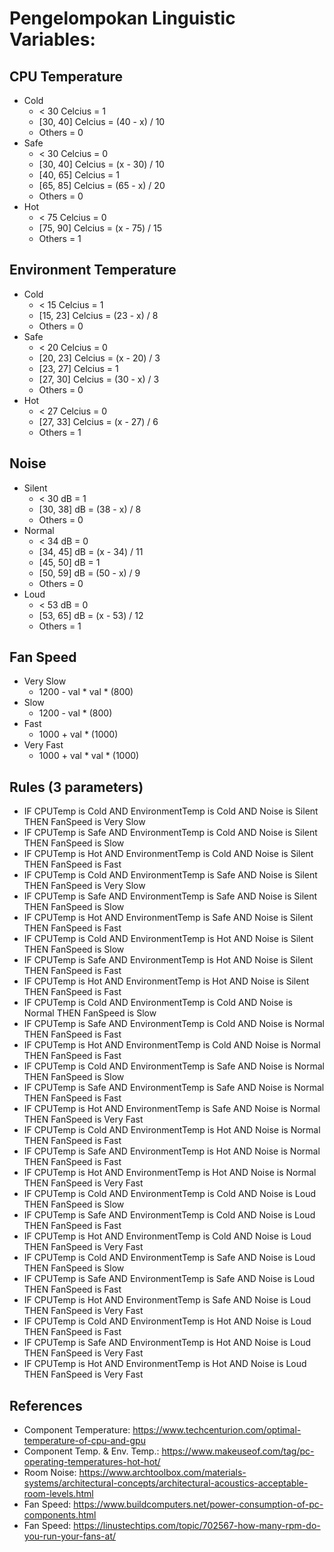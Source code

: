 # Pengelompokan Linguistic Variables:
## CPU Temperature
- Cold
  - < 30 Celcius        = 1
  - [30, 40] Celcius    = (40 - x) / 10
  - Others              = 0
- Safe
  - < 30 Celcius        = 0
  - [30, 40] Celcius    = (x - 30) / 10
  - [40, 65] Celcius    = 1
  - [65, 85] Celcius    = (65 - x) / 20
  - Others              = 0
- Hot
  - < 75 Celcius        = 0
  - [75, 90] Celcius    = (x - 75) / 15
  - Others              = 1
## Environment Temperature
- Cold
  - < 15 Celcius        = 1
  - [15, 23] Celcius    = (23 - x) / 8
  - Others              = 0
- Safe
  - < 20 Celcius        = 0
  - [20, 23] Celcius    = (x - 20) / 3
  - [23, 27] Celcius    = 1
  - [27, 30] Celcius    = (30 - x) / 3
  - Others              = 0
- Hot
  - < 27 Celcius        = 0
  - [27, 33] Celcius    = (x - 27) / 6
  - Others              = 1
## Noise
- Silent
  - < 30 dB             = 1
  - [30, 38] dB         = (38 - x) / 8
  - Others              = 0
- Normal
  - < 34 dB             = 0
  - [34, 45] dB         = (x - 34) / 11
  - [45, 50] dB         = 1
  - [50, 59] dB         = (50 - x) / 9
  - Others              = 0
- Loud
  - < 53 dB             = 0
  - [53, 65] dB         = (x - 53) / 12
  - Others              = 1
## Fan Speed
- Very Slow
  - 1200 - val * val * (800)
- Slow
  - 1200 - val * (800)
- Fast
  - 1000 + val * (1000)
- Very Fast
  - 1000 + val * val * (1000)

## Rules (3 parameters)
- IF CPUTemp is Cold AND EnvironmentTemp is Cold AND Noise is Silent THEN FanSpeed is Very Slow
- IF CPUTemp is Safe AND EnvironmentTemp is Cold AND Noise is Silent THEN FanSpeed is Slow
- IF CPUTemp is Hot AND EnvironmentTemp is Cold AND Noise is Silent THEN FanSpeed is Fast
- IF CPUTemp is Cold AND EnvironmentTemp is Safe AND Noise is Silent THEN FanSpeed is Very Slow
- IF CPUTemp is Safe AND EnvironmentTemp is Safe AND Noise is Silent THEN FanSpeed is Slow
- IF CPUTemp is Hot AND EnvironmentTemp is Safe AND Noise is Silent THEN FanSpeed is Fast
- IF CPUTemp is Cold AND EnvironmentTemp is Hot AND Noise is Silent THEN FanSpeed is Slow
- IF CPUTemp is Safe AND EnvironmentTemp is Hot AND Noise is Silent THEN FanSpeed is Fast
- IF CPUTemp is Hot AND EnvironmentTemp is Hot AND Noise is Silent THEN FanSpeed is Fast
- IF CPUTemp is Cold AND EnvironmentTemp is Cold AND Noise is Normal THEN FanSpeed is Slow
- IF CPUTemp is Safe AND EnvironmentTemp is Cold AND Noise is Normal THEN FanSpeed is Fast
- IF CPUTemp is Hot AND EnvironmentTemp is Cold AND Noise is Normal THEN FanSpeed is Fast
- IF CPUTemp is Cold AND EnvironmentTemp is Safe AND Noise is Normal THEN FanSpeed is Slow
- IF CPUTemp is Safe AND EnvironmentTemp is Safe AND Noise is Normal THEN FanSpeed is Fast
- IF CPUTemp is Hot AND EnvironmentTemp is Safe AND Noise is Normal THEN FanSpeed is Very Fast
- IF CPUTemp is Cold AND EnvironmentTemp is Hot AND Noise is Normal THEN FanSpeed is Fast
- IF CPUTemp is Safe AND EnvironmentTemp is Hot AND Noise is Normal THEN FanSpeed is Fast
- IF CPUTemp is Hot AND EnvironmentTemp is Hot AND Noise is Normal THEN FanSpeed is Very Fast
- IF CPUTemp is Cold AND EnvironmentTemp is Cold AND Noise is Loud THEN FanSpeed is Slow
- IF CPUTemp is Safe AND EnvironmentTemp is Cold AND Noise is Loud THEN FanSpeed is Fast
- IF CPUTemp is Hot AND EnvironmentTemp is Cold AND Noise is Loud THEN FanSpeed is Very Fast
- IF CPUTemp is Cold AND EnvironmentTemp is Safe AND Noise is Loud THEN FanSpeed is Slow
- IF CPUTemp is Safe AND EnvironmentTemp is Safe AND Noise is Loud THEN FanSpeed is Fast
- IF CPUTemp is Hot AND EnvironmentTemp is Safe AND Noise is Loud THEN FanSpeed is Very Fast
- IF CPUTemp is Cold AND EnvironmentTemp is Hot AND Noise is Loud THEN FanSpeed is Fast
- IF CPUTemp is Safe AND EnvironmentTemp is Hot AND Noise is Loud THEN FanSpeed is Very Fast
- IF CPUTemp is Hot AND EnvironmentTemp is Hot AND Noise is Loud THEN FanSpeed is Very Fast

## References
- Component Temperature: https://www.techcenturion.com/optimal-temperature-of-cpu-and-gpu
- Component Temp. & Env. Temp.: https://www.makeuseof.com/tag/pc-operating-temperatures-hot-hot/
- Room Noise: https://www.archtoolbox.com/materials-systems/architectural-concepts/architectural-acoustics-acceptable-room-levels.html
- Fan Speed: https://www.buildcomputers.net/power-consumption-of-pc-components.html
- Fan Speed: https://linustechtips.com/topic/702567-how-many-rpm-do-you-run-your-fans-at/